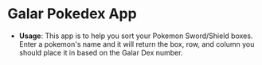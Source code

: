 # Galar Pokedex App

- **Usage**: This app is to help you sort your Pokemon Sword/Shield boxes.
Enter a pokemon's name and it will return the box, row, and column you should
place it in based on the Galar Dex number.
